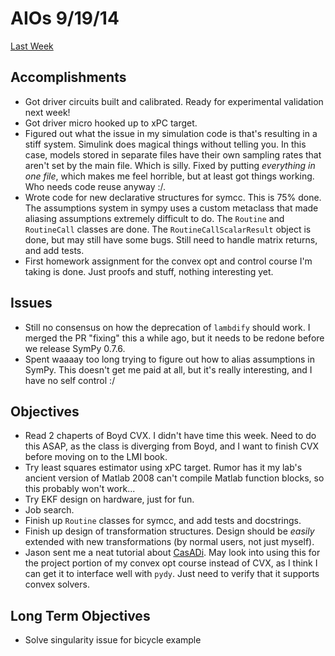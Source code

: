# AIOs 9/19/14

[Last Week](aio_9_19_14.md)

## Accomplishments
- Got driver circuits built and calibrated. Ready for experimental validation
  next week!
- Got driver micro hooked up to xPC target.
- Figured out what the issue in my simulation code is that's resulting in a
  stiff system. Simulink does magical things without telling you. In this case,
  models stored in separate files have their own sampling rates that aren't set
  by the main file. Which is silly. Fixed by putting *everything in one file*,
  which makes me feel horrible, but at least got things working. Who needs code
  reuse anyway :/.
- Wrote code for new declarative structures for symcc. This is 75% done. The
  assumptions system in sympy uses a custom metaclass that made aliasing
  assumptions extremely difficult to do. The `Routine` and `RoutineCall`
  classes are done. The `RoutineCallScalarResult` object is done, but may still
  have some bugs. Still need to handle matrix returns, and add tests.
- First homework assignment for the convex opt and control course I'm taking is
  done. Just proofs and stuff, nothing interesting yet. 

## Issues
- Still no consensus on how the deprecation of `lambdify` should work. I merged
  the PR "fixing" this a while ago, but it needs to be redone before we release
  SymPy 0.7.6.
- Spent waaaay too long trying to figure out how to alias assumptions in SymPy.
  This doesn't get me paid at all, but it's really interesting, and I have no
  self control :/

## Objectives

- Read 2 chaperts of Boyd CVX. I didn't have time this week. Need to do this
  ASAP, as the class is diverging from Boyd, and I want to finish CVX before
  moving on to the LMI book.
- Try least squares estimator using xPC target. Rumor has it my lab's ancient
  version of Matlab 2008 can't compile Matlab function blocks, so this probably
  won't work...
- Try EKF design on hardware, just for fun.
- Job search.
- Finish up `Routine` classes for symcc, and add tests and docstrings.
- Finish up design of transformation structures. Design should be *easily*
  extended with new transformations (by normal users, not just myself).
- Jason sent me a neat tutorial about
  [CasADi](https://github.com/casadi/casadi). May look into using this for the
  project portion of my convex opt course instead of CVX, as I think I can get
  it to interface well with `pydy`. Just need to verify that it supports convex
  solvers.

## Long Term Objectives

- Solve singularity issue for bicycle example
